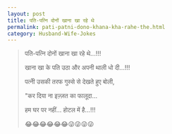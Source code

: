 ```yaml
---
layout: post
title: पति-पत्नि दोनों खाना खा रहे थे
permalink: pati-patni-dono-khana-kha-rahe-the.html
category: Husband-Wife-Jokes
---
```

> पति-पत्नि दोनों खाना खा रहे थे...!!!
> 
> खाना खा के पति उठा और अपनी थाली धो दी...!!!
> 
> पत्नीे उसकी तरफ गुस्से से देखते हुए बोली,
> 
> "कर दिया ना इज़्ज़त का फालूदा... 
> 
> हम घर पर नहीं... होटल में है...!!!
> 
> 😂😂😂😂😂😂😜😜😜😜
